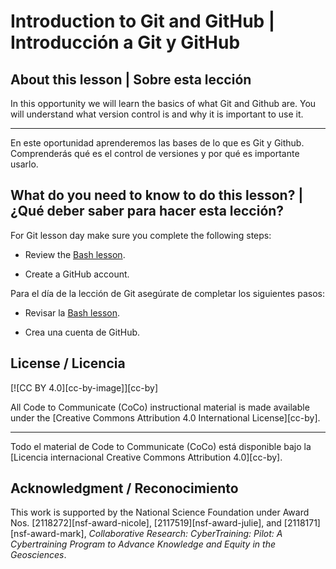# Introduction to Git and GitHub | Introducción a Git y GitHub

## About this lesson | Sobre esta lección

In this opportunity we will learn the basics of what Git and Github are.
You will understand what version control is and why it is important to use it.

---

En este oportunidad aprenderemos las bases de lo que es Git y Github.
Comprenderás qué es el control de versiones y por qué es importante usarlo.

## What do you need to know to do this lesson? | ¿Qué deber saber para hacer esta lección?

For Git lesson day make sure you complete the following steps:

- Review the [Bash lesson](https://github.com/CodeToCommunicate/CoCoLessons/blob/main/coco_1_coding_environment.md).

- Create a GitHub account.

Para el día de la lección de Git asegúrate de completar los siguientes pasos:

- Revisar la [Bash lesson](https://github.com/CodeToCommunicate/CoCoLessons/blob/main/coco_1_coding_environment.md).

- Crea una cuenta de GitHub.

## License / Licencia

[![CC BY 4.0][cc-by-image]][cc-by]

All Code to Communicate (CoCo) instructional material is made available under
the [Creative Commons Attribution 4.0 International License][cc-by].

---

Todo el material de Code to Communicate (CoCo) está disponible bajo la [Licencia internacional Creative Commons Attribution 4.0][cc-by].

## Acknowledgment / Reconocimiento

This work is supported by the National Science Foundation
under Award Nos. [2118272][nsf-award-nicole], [2117519][nsf-award-julie], and [2118171][nsf-award-mark],
_Collaborative Research: CyberTraining: Pilot: A Cybertraining Program to Advance Knowledge and Equity in the Geosciences_.
